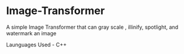# Image-Transformer
A simple Image Transformer that can gray scale , illinify, spotlight, and watermark an image

Launguages Used - C++
